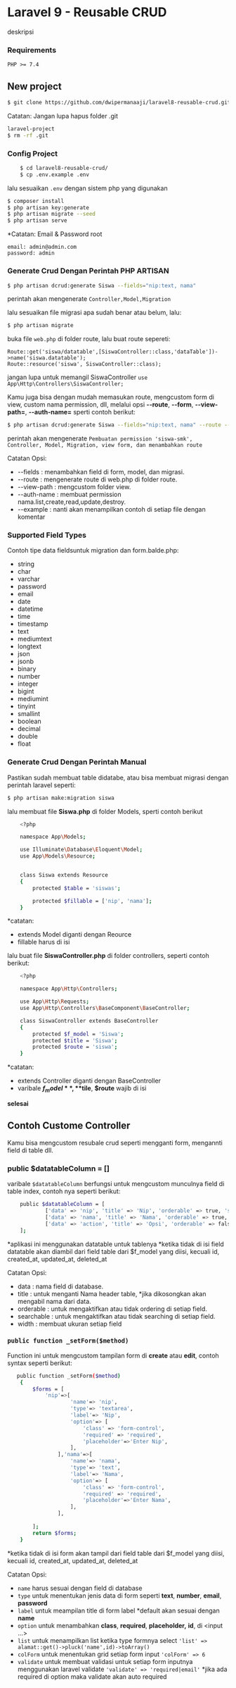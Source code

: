 # Laravel 9 - Reusable CRUD
deskripsi
### Requirements
    PHP >= 7.4
    
## New project
```bash
$ git clone https://github.com/dwipermanaaji/laravel8-reusable-crud.git
```

Catatan: Jangan lupa hapus folder .git 
```bash
laravel-project
$ rm -rf .git
```

### Config Project
```bash 
    $ cd laravel8-reusable-crud/
    $ cp .env.example .env
```
lalu sesuaikan `.env` dengan sistem php yang digunakan

```bash
$ composer install
$ php artisan key:generate
$ php artisan migrate --seed
$ php artisan serve
```

*Catatan: Email & Password root
```
email: admin@admin.com
password: admin
```

### Generate Crud Dengan Perintah PHP ARTISAN
```bash
$ php artisan dcrud:generate Siswa --fields="nip:text, nama"
```
perintah akan mengenerate `Controller,Model,Migration` 

lalu sesuaikan file migrasi apa sudah benar atau belum, lalu:
```bash
$ php artisan migrate
```

buka file `web.php` di folder route, lalu buat route sepereti:
```
Route::get('siswa/datatable',[SiswaController::class,'dataTable'])->name('siswa.datatable');
Route::resource('siswa', SiswaController::class);
```
jangan lupa untuk memangil SiswaController `use App\Http\Controllers\SiswaController;`

Kamu juga bisa dengan mudah memasukan route, mengcustom form di view, custom nama permission, dll, melalui opsi **--route**, **--form**, **--view-path=**, **--auth-name=** sperti contoh berikut:
```bash
$ php artisan dcrud:generate Siswa --fields="nip:text, nama" --route --form --view-path=master --auth-name=siswaSmk
```
perintah akan mengenerate `Pembuatan permission 'siswa-smk', Controller, Model, Migration, view form, dan menambahkan route` 

Catatan Opsi:
- --fields : menambahkan field di form, model, dan migrasi.
- --route : mengenerate route di web.php di folder route.
- --view-path : mengcustom folder view.
- --auth-name : membuat permission nama.list,create,read,update,destroy.
- --example : nanti akan menampilkan contoh di setiap file dengan komentar

### Supported Field Types

Contoh tipe data fieldsuntuk migration dan form.balde.php:

* string
* char
* varchar
* password
* email
* date
* datetime
* time
* timestamp
* text
* mediumtext
* longtext
* json
* jsonb
* binary
* number
* integer
* bigint
* mediumint
* tinyint
* smallint
* boolean
* decimal
* double
* float


### Generate Crud Dengan Perintah Manual
Pastikan sudah membuat table didatabe, atau bisa membuat migrasi dengan perintah laravel seperti:
```bash
$ php artisan make:migration siswa
```

lalu membuat file **Siswa.php** di folder Models, sperti contoh berikut
```bash
    <?php

    namespace App\Models;

    use Illuminate\Database\Eloquent\Model;
    use App\Models\Resource;


    class Siswa extends Resource
    {
        protected $table = 'siswas';

        protected $fillable = ['nip', 'nama'];
    }
```
*catatan:
 - extends Model diganti dengan Reource
 - fillable harus di isi

lalu buat file **SiswaController.php** di folder controllers, seperti contoh berikut:
```bash
    <?php

    namespace App\Http\Controllers;

    use App\Http\Requests;
    use App\Http\Controllers\BaseComponent\BaseController;

    class SiswaController extends BaseController
    {
        protected $f_model = 'Siswa';
        protected $title = 'Siswa';
        protected $route = 'siswa';        
    }

```
*catatan:
 - extends Controller diganti dengan BaseController
 - varibale **$f_model**, **$tile**, **$route** wajib di isi
 
 **selesai**
 
 
 
## Contoh Custome Controller
Kamu bisa mengcustom resubale crud seperti mengganti form, mengannti field di table dll.

### public $datatableColumn = []
varibale `$datatableColumn` berfungsi untuk mengcustom munculnya field di table index, contoh nya seperti berikut:
```bash
    public $datatableColumn = [
      		['data' => 'nip', 'title' => 'Nip', 'orderable' => true, 'searchable' => true],
			['data' => 'nama', 'title' => 'Nama', 'orderable' => true, 'searchable' => true],
			['data' => 'action', 'title' => 'Opsi', 'orderable' => false, 'searchable' => false, 'width' => '130px'],
    ];
```
*aplikasi ini menggunakan datatable untuk tablenya
*ketika tidak di isi field datatable akan diambil dari field table dari $f_model yang diisi, kecuali id, created_at, updated_at, deleted_at

Catatan Opsi:
- data : nama field di database.
- title : untuk menganti Nama header table, *jika dikosongkan akan mengabil nama dari data.
- orderable : untuk mengaktifkan atau tidak ordering di setiap field.
- searchable : untuk mengaktifkan atau tidak searching di setiap field.
- width : membuat ukuran setiap field

### `public function _setForm($method)`
Function ini untuk mengcustom tampilan form di **create** atau **edit**, contoh syntax seperti berikut:
```bash
   public function _setForm($method)
    {
        $forms = [
            'nip'=>[
                    'name'=> 'nip',
                    'type'=> 'textarea',
                    'label'=> 'Nip',
                    'option'=> [
                        'class' => 'form-control',
                        'required' => 'required',
                        'placeholder'=>'Enter Nip',
                    ],
                ],'nama'=>[
                    'name'=> 'nama',
                    'type'=> 'text',
                    'label'=> 'Nama',
                    'option'=> [
                        'class' => 'form-control',
                        'required' => 'required',
                        'placeholder'=>'Enter Nama',
                    ],
                ],
			
        ];
        return $forms;
    }
```
*ketika tidak di isi form akan tampil dari field table dari $f_model yang diisi, kecuali id, created_at, updated_at, deleted_at

Catatan Opsi:
- `name` harus sesuai dengan field di database
- `type` untuk menentukan jenis data di form seperti **text**, **number**, **email**, **password**
-  `label` untuk meampilan title di form label *default akan sesuai dengan **name**
-  `option` untuk menambahkan **class**, **required**, **placeholder,** **id**, di <input ...>
-  `list` untuk menampilkan list ketika type formnya select
    `'list' => alamat::get()->pluck('name',id)->toArray()`
-  `colForm` untuk menentukan grid setiap form input
    `'colForm' => 6`
-  `validate` untuk membuat validasi untuk setiap form inputnya menggunakan laravel validate
    `'validate' => 'required|email'` *jika ada required di option maka validate akan auto required

